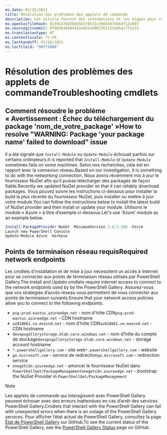 ```yaml
---
ms.date: 01/25/2021
title: Résolution des problèmes des applets de commande
description: Cet article fournit des informations et les étapes pour résoudre les erreurs à l’aide de PowerShell Gallery
ms.openlocfilehash: 8139147683b655b5f8532c3068387db6df12a98f
ms.sourcegitcommit: 0f003644684422e425a59b7361121e05ac772e15
ms.translationtype: HT
ms.contentlocale: fr-FR
ms.lasthandoff: 01/26/2021
ms.locfileid: "98771806"
---
```

# <a name="troubleshooting-cmdlets"></a><span data-ttu-id="b0fab-103">Résolution des problèmes des applets de commande</span><span class="sxs-lookup"><span data-stu-id="b0fab-103">Troubleshooting cmdlets</span></span>

## <a name="how-to-resolve-warning-package-your-package-name-failed-to-download-issue"></a><span data-ttu-id="b0fab-104">Comment résoudre le problème « Avertissement : Échec du téléchargement du package 'nom_de_votre_package' »</span><span class="sxs-lookup"><span data-stu-id="b0fab-104">How to resolve "WARNING: Package 'your package name' failed to download" issue</span></span>

<span data-ttu-id="b0fab-105">Il a été signalé que `Install-Module` ou `Update-Module` échouait parfois sur certains ordinateurs.</span><span class="sxs-lookup"><span data-stu-id="b0fab-105">It is reported that `Install-Module` or `Update-Module` sometimes fails on some machines.</span></span> <span data-ttu-id="b0fab-106">Selon nos recherches, cela est en rapport avec la connexion réseau.</span><span class="sxs-lookup"><span data-stu-id="b0fab-106">Based on our investigation, it is something to do with the networking connection.</span></span> <span data-ttu-id="b0fab-107">Nous avons récemment mis à jour le fournisseur NuGet afin qu’il puisse télécharger des packages de façon fiable.</span><span class="sxs-lookup"><span data-stu-id="b0fab-107">Recently we updated NuGet provider so that it can reliably download packages.</span></span> <span data-ttu-id="b0fab-108">Vous pouvez suivre les instructions ci-dessous pour installer la build la plus récente du fournisseur NuGet, puis installer ou mettre à jour votre module.</span><span class="sxs-lookup"><span data-stu-id="b0fab-108">You can follow the instructions below to install the latest build of NuGet provider and then install or update your module.</span></span> <span data-ttu-id="b0fab-109">Utilisons le module « Azure » à titre d’exemple ci-dessous.</span><span class="sxs-lookup"><span data-stu-id="b0fab-109">Let's use 'Azure' module as an example below.</span></span>

```powershell
Install-PackageProvider NuGet -MinimumVersion 2.8.5.206 -Force
Launch new PowerShell Console
Update-Module Azure -Verbose
```

## <a name="required-network-endpoints"></a><span data-ttu-id="b0fab-110">Points de terminaison réseau requis</span><span class="sxs-lookup"><span data-stu-id="b0fab-110">Required network endpoints</span></span>

<span data-ttu-id="b0fab-111">Les cmdlets d’installation et de mise à jour nécessitent un accès à Internet pour se connecter aux points de terminaison réseau utilisés par PowerShell Gallery.</span><span class="sxs-lookup"><span data-stu-id="b0fab-111">The Install and Update cmdlets require internet access to connect to the network endpoints used by by the PowerShell Gallery.</span></span> <span data-ttu-id="b0fab-112">Assurez-vous que vos stratégies d’accès réseau vous permettent de vous connecter aux points de terminaison suivants.</span><span class="sxs-lookup"><span data-stu-id="b0fab-112">Ensure that your network access policies allow you to connect to the following endpoints.</span></span>

- <span data-ttu-id="b0fab-113">`psg-prod-eastus.azureedge.net` - nom d'hôte CDN</span><span class="sxs-lookup"><span data-stu-id="b0fab-113">`psg-prod-eastus.azureedge.net` - CDN hostname</span></span>
- <span data-ttu-id="b0fab-114">`az818661.vo.msecnd.net` - nom d'hôte CDN</span><span class="sxs-lookup"><span data-stu-id="b0fab-114">`az818661.vo.msecnd.net` - CDN hostname</span></span>
- <span data-ttu-id="b0fab-115">`devopsgallerystorage.blob.core.windows.net` - nom d’hôte du compte de stockage</span><span class="sxs-lookup"><span data-stu-id="b0fab-115">`devopsgallerystorage.blob.core.windows.net` - storage account hostname</span></span>
- <span data-ttu-id="b0fab-116">`*.powershellgallery.com` - site web</span><span class="sxs-lookup"><span data-stu-id="b0fab-116">`*.powershellgallery.com` - website</span></span>
- <span data-ttu-id="b0fab-117">`go.microsoft.com` - service de redirection</span><span class="sxs-lookup"><span data-stu-id="b0fab-117">`go.microsoft.com` - redirection service</span></span>
- <span data-ttu-id="b0fab-118">`onegetcdn.azureedge.net` - amorcer le fournisseur NuGet dans `PowerShellGet/PackageManagement`</span><span class="sxs-lookup"><span data-stu-id="b0fab-118">`onegetcdn.azureedge.net` - bootstrap the NuGet Provider in `PowerShellGet/PackageManagement`</span></span>

> [!NOTE]
> <span data-ttu-id="b0fab-119">Les applets de commande qui interagissent avec PowerShell Gallery peuvent échouer avec des erreurs inattendues en cas d’arrêt des services PowerShell Gallery.</span><span class="sxs-lookup"><span data-stu-id="b0fab-119">Cmdlets that interact with the PowerShell Gallery can fail with unexpected errors when there is an outage of the PowerShell Gallery services.</span></span> <span data-ttu-id="b0fab-120">Pour afficher l’état actuel de PowerShell Gallery, consultez la page [État de PowerShell Gallery](https://github.com/PowerShell/PowerShellGallery/blob/master/psgallery_status.md) sur GitHub.</span><span class="sxs-lookup"><span data-stu-id="b0fab-120">To see the current status of the PowerShell Gallery, see the [PowerShell Gallery Status](https://github.com/PowerShell/PowerShellGallery/blob/master/psgallery_status.md) page on GitHub.</span></span>
